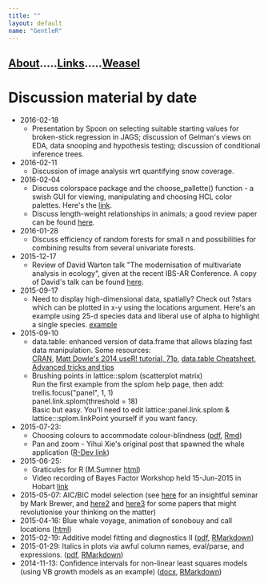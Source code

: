 ```yaml
---
title: ""
layout: default
name: "GentleR"
---
```


## [About](About/).....[Links](Links/).....[Weasel](Weasel/)

# Discussion material by date
- 2016-02-18
  * Presentation by Spoon on selecting suitable starting values for broken-stick regression in JAGS; discussion of Gelman's views on EDA, data snooping and hypothesis testing; discussion of conditional inference trees. 
- 2016-02-11
  * Discussion of image analysis wrt quantifying snow coverage.
- 2016-02-04
  * Discuss colorspace package and the choose_pallette() function - a swish GUI for viewing, manipulating and choosing HCL color palettes. Here's the [link](https://cran.r-project.org/web/packages/colorspace/index.html).
  * Discuss length-weight relationships in animals; a good review paper can be found [here](http://onlinelibrary.wiley.com/doi/10.1111/j.1439-0426.2006.00805.x/abstract).  
- 2016-01-28
  * Discuss efficiency of random forests for small n and possibilities for combining results from several univariate forests. 
- 2015-12-17
  * Review of David Warton talk "The modernisation of multivariate analysis in ecology", given at the recent IBS-AR Conference. A copy of David's talk can be found [here](http://www.biometrics.org.au/conferences/Hobart2015/talks2015/Thursday/W_1050_Thu_DavidWarton.pptx).   
- 2015-09-17
  * Need to display high-dimensional data, spatially? Check out ?stars which can be plotted in x-y using the locations argument. Here's an example using 25-d species data and liberal use of alpha to highlight a single species. [example](2015-09-17/stars.jpg)
- 2015-09-10
  * data.table: enhanced version of data.frame that allows blazing fast data manipulation. Some resources:  
  [CRAN](https://cran.r-project.org/web/packages/data.table/index.html), 
  [Matt Dowle's 2014 useR! tutorial, 71p](http://user2014.stat.ucla.edu/files/tutorial_Matt.pdf), 
  [data.table Cheatsheet](http://blog.datacamp.com/data-table-cheat-sheet/), 
  [Advanced tricks and tips](http://brooksandrew.github.io/simpleblog/articles/advanced-data-table/)
  * Brushing points in lattice::splom (scatterplot matrix)  
    Run the first example from the splom help page, then add:  
      trellis.focus("panel", 1, 1)  
      panel.link.splom(threshold = 18)  
    Basic but easy. You'll need to edit lattice::panel.link.splom & lattice:::splom.linkPoint yourself if you want fancy.  
- 2015-07-23:
  * Choosing colours to accommodate colour-blindness ([pdf](2015-07-23/dichromat.pdf), [Rmd](2015-07-23/dichromat.Rmd))
  * Pan and zoom - Yihui Xie's original post that spawned the whale application ([R-Dev link](http://tolstoy.newcastle.edu.au/R/e6/devel/09/02/0535.html))
- 2015-06-25: 
  * Graticules for R (M.Sumner [html](2015-06-25/graticule_MDSumner_2015-06-25.html))
  * Video recording of Bayes Factor Workshop held 15-Jun-2015 in Hobart [link](2015-06-25/)
- 2015-05-07: AIC/BIC model selection (see [here](https://www.youtube.com/watch?v=lEDpZmq5rBw) for an insightful seminar by Mark Brewer, and [here2](http://onlinelibrary.wiley.com/doi/10.1111/j.1751-5823.2010.00108.x/abstract) and [here3](http://onlinelibrary.wiley.com/doi/10.1002/sim.5855/abstract) for some papers that might revolutionise your thinking on the matter)
- 2015-04-16: Blue whale voyage, animation of sonobouy and call locations ([html](2015-04-09/bwvcalls.html))
- 2015-02-19: Additive model fitting and diagnostics II ([pdf](2015-02-19/gam_fitting_and_diagnostics.pdf), [RMarkdown](2015-02-19/gam_fitting_and_diagnostics.Rmd))
- 2015-01-29: Italics in plots via awful column names, eval/parse, and expressions. ([pdf](2015-01-29/italics.pdf), [RMarkdown](2015-01-29/italics.Rmd))
- 2014-11-13: Confidence intervals for non-linear least squares models (using VB growth models as an example) ([docx](2014-11-13/nls-vb.docx), [RMarkdown](2014-11-13/nls-vb.Rmd))



